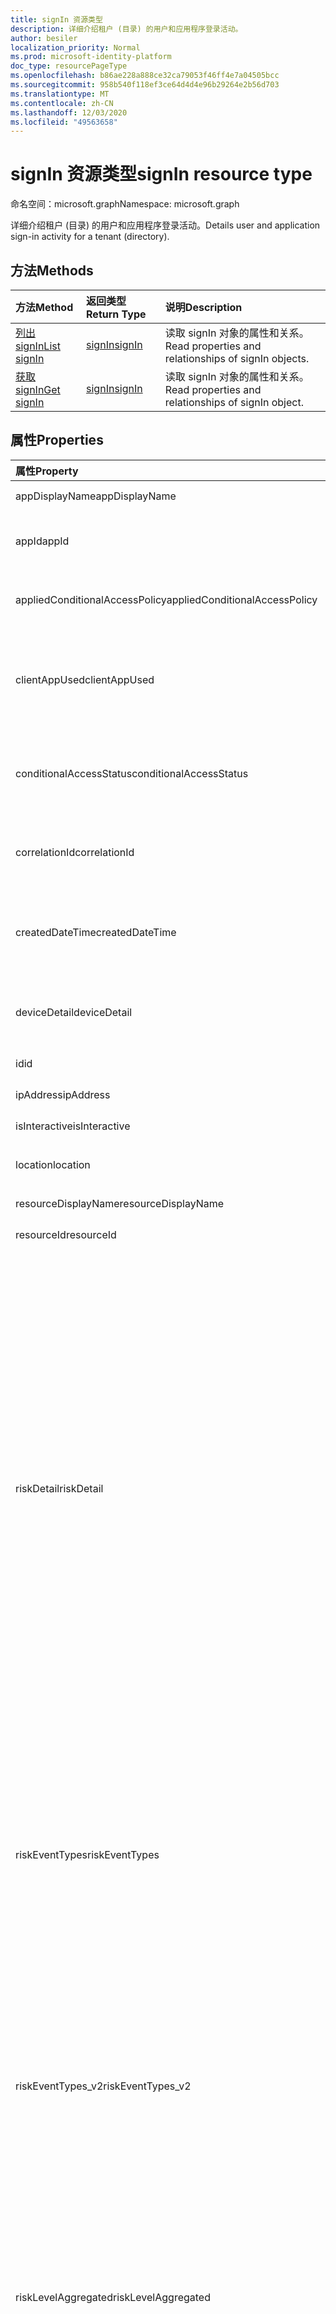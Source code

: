 ```yaml
---
title: signIn 资源类型
description: 详细介绍租户 (目录) 的用户和应用程序登录活动。
author: besiler
localization_priority: Normal
ms.prod: microsoft-identity-platform
doc_type: resourcePageType
ms.openlocfilehash: b86ae228a888ce32ca79053f46ff4e7a04505bcc
ms.sourcegitcommit: 958b540f118ef3ce64d4d4e96b29264e2b56d703
ms.translationtype: MT
ms.contentlocale: zh-CN
ms.lasthandoff: 12/03/2020
ms.locfileid: "49563658"
---
```

# <a name="signin-resource-type"></a><span data-ttu-id="a4f85-103">signIn 资源类型</span><span class="sxs-lookup"><span data-stu-id="a4f85-103">signIn resource type</span></span>

<span data-ttu-id="a4f85-104">命名空间：microsoft.graph</span><span class="sxs-lookup"><span data-stu-id="a4f85-104">Namespace: microsoft.graph</span></span>

<span data-ttu-id="a4f85-105">详细介绍租户 (目录) 的用户和应用程序登录活动。</span><span class="sxs-lookup"><span data-stu-id="a4f85-105">Details user and application sign-in activity for a tenant (directory).</span></span>

## <a name="methods"></a><span data-ttu-id="a4f85-106">方法</span><span class="sxs-lookup"><span data-stu-id="a4f85-106">Methods</span></span>

| <span data-ttu-id="a4f85-107">方法</span><span class="sxs-lookup"><span data-stu-id="a4f85-107">Method</span></span>           | <span data-ttu-id="a4f85-108">返回类型</span><span class="sxs-lookup"><span data-stu-id="a4f85-108">Return Type</span></span>    |<span data-ttu-id="a4f85-109">说明</span><span class="sxs-lookup"><span data-stu-id="a4f85-109">Description</span></span>|
|:---------------|:--------|:----------|
|[<span data-ttu-id="a4f85-110">列出 signIn</span><span class="sxs-lookup"><span data-stu-id="a4f85-110">List signIn</span></span>](../api/signin-list.md) | [<span data-ttu-id="a4f85-111">signIn</span><span class="sxs-lookup"><span data-stu-id="a4f85-111">signIn</span></span>](signin.md) |<span data-ttu-id="a4f85-112">读取 signIn 对象的属性和关系。</span><span class="sxs-lookup"><span data-stu-id="a4f85-112">Read properties and relationships of signIn objects.</span></span>|
|[<span data-ttu-id="a4f85-113">获取 signIn</span><span class="sxs-lookup"><span data-stu-id="a4f85-113">Get signIn</span></span>](../api/signin-get.md) | [<span data-ttu-id="a4f85-114">signIn</span><span class="sxs-lookup"><span data-stu-id="a4f85-114">signIn</span></span>](signin.md) |<span data-ttu-id="a4f85-115">读取 signIn 对象的属性和关系。</span><span class="sxs-lookup"><span data-stu-id="a4f85-115">Read properties and relationships of signIn object.</span></span>|

## <a name="properties"></a><span data-ttu-id="a4f85-116">属性</span><span class="sxs-lookup"><span data-stu-id="a4f85-116">Properties</span></span>
| <span data-ttu-id="a4f85-117">属性</span><span class="sxs-lookup"><span data-stu-id="a4f85-117">Property</span></span>     | <span data-ttu-id="a4f85-118">类型</span><span class="sxs-lookup"><span data-stu-id="a4f85-118">Type</span></span>   |<span data-ttu-id="a4f85-119">说明</span><span class="sxs-lookup"><span data-stu-id="a4f85-119">Description</span></span>|
|:---------------|:--------|:----------|
|<span data-ttu-id="a4f85-120">appDisplayName</span><span class="sxs-lookup"><span data-stu-id="a4f85-120">appDisplayName</span></span>|<span data-ttu-id="a4f85-121">String</span><span class="sxs-lookup"><span data-stu-id="a4f85-121">String</span></span>|<span data-ttu-id="a4f85-122">Azure 门户中显示的应用程序名称。</span><span class="sxs-lookup"><span data-stu-id="a4f85-122">App name displayed in the Azure Portal.</span></span>|
|<span data-ttu-id="a4f85-123">appId</span><span class="sxs-lookup"><span data-stu-id="a4f85-123">appId</span></span>|<span data-ttu-id="a4f85-124">String</span><span class="sxs-lookup"><span data-stu-id="a4f85-124">String</span></span>|<span data-ttu-id="a4f85-125">表示 Azure Active Directory 中的应用程序 ID 的唯一 GUID。</span><span class="sxs-lookup"><span data-stu-id="a4f85-125">Unique GUID representing the app ID in the Azure Active Directory.</span></span>|
|<span data-ttu-id="a4f85-126">appliedConditionalAccessPolicy</span><span class="sxs-lookup"><span data-stu-id="a4f85-126">appliedConditionalAccessPolicy</span></span>|<span data-ttu-id="a4f85-127">[appliedConditionalAccessPolicy](appliedconditionalaccesspolicy.md) 集合</span><span class="sxs-lookup"><span data-stu-id="a4f85-127">[appliedConditionalAccessPolicy](appliedconditionalaccesspolicy.md) collection</span></span>|<span data-ttu-id="a4f85-128">提供由相应登录活动触发的条件访问策略列表。</span><span class="sxs-lookup"><span data-stu-id="a4f85-128">Provides a list of conditional access policies that are triggered by the corresponding sign-in activity.</span></span>|
|<span data-ttu-id="a4f85-129">clientAppUsed</span><span class="sxs-lookup"><span data-stu-id="a4f85-129">clientAppUsed</span></span>|<span data-ttu-id="a4f85-130">String</span><span class="sxs-lookup"><span data-stu-id="a4f85-130">String</span></span>|<span data-ttu-id="a4f85-131">标识用于登录活动的旧客户端。</span><span class="sxs-lookup"><span data-stu-id="a4f85-131">Identifies the legacy client used for sign-in activity.</span></span>  <span data-ttu-id="a4f85-132">包括浏览器、Exchange Active Sync、新式客户端、IMAP、MAPI、SMTP 和 POP。</span><span class="sxs-lookup"><span data-stu-id="a4f85-132">Includes Browser, Exchange Active Sync, modern clients, IMAP, MAPI, SMTP, and POP.</span></span>|
|<span data-ttu-id="a4f85-133">conditionalAccessStatus</span><span class="sxs-lookup"><span data-stu-id="a4f85-133">conditionalAccessStatus</span></span>|<span data-ttu-id="a4f85-134">string</span><span class="sxs-lookup"><span data-stu-id="a4f85-134">string</span></span>| <span data-ttu-id="a4f85-135">报告激活的条件访问策略的状态。</span><span class="sxs-lookup"><span data-stu-id="a4f85-135">Reports status of an activated conditional access policy.</span></span> <span data-ttu-id="a4f85-136">可能的值是： `success` 、 `failure` 、 `notApplied` 和 `unknownFutureValue` 。</span><span class="sxs-lookup"><span data-stu-id="a4f85-136">Possible values are: `success`, `failure`, `notApplied`, and `unknownFutureValue`.</span></span>|
|<span data-ttu-id="a4f85-137">correlationId</span><span class="sxs-lookup"><span data-stu-id="a4f85-137">correlationId</span></span>|<span data-ttu-id="a4f85-138">String</span><span class="sxs-lookup"><span data-stu-id="a4f85-138">String</span></span>|<span data-ttu-id="a4f85-139">启动登录时从客户端发送的请求 ID;用于对登录活动进行故障排除。</span><span class="sxs-lookup"><span data-stu-id="a4f85-139">The request ID sent from the client when the sign-in is initiated; used to troubleshoot sign-in activity.</span></span>|
|<span data-ttu-id="a4f85-140">createdDateTime</span><span class="sxs-lookup"><span data-stu-id="a4f85-140">createdDateTime</span></span>|<span data-ttu-id="a4f85-141">DateTimeOffset</span><span class="sxs-lookup"><span data-stu-id="a4f85-141">DateTimeOffset</span></span>|<span data-ttu-id="a4f85-142">启动登录) 日期和时间 (UTC。</span><span class="sxs-lookup"><span data-stu-id="a4f85-142">Date and time (UTC) the sign-in was initiated.</span></span> <span data-ttu-id="a4f85-143">示例：2014年1月1日午夜，报告为 `'2014-01-01T00:00:00Z'` 。</span><span class="sxs-lookup"><span data-stu-id="a4f85-143">Example: midnight on Jan 1, 2014 is reported as `'2014-01-01T00:00:00Z'`.</span></span>|
|<span data-ttu-id="a4f85-144">deviceDetail</span><span class="sxs-lookup"><span data-stu-id="a4f85-144">deviceDetail</span></span>|[<span data-ttu-id="a4f85-145">deviceDetail</span><span class="sxs-lookup"><span data-stu-id="a4f85-145">deviceDetail</span></span>](devicedetail.md)|<span data-ttu-id="a4f85-146">发生登录的设备信息;包括设备 ID、操作系统和浏览器。</span><span class="sxs-lookup"><span data-stu-id="a4f85-146">Device information from where the sign-in occurred; includes device ID, operating system, and browser.</span></span> |
|<span data-ttu-id="a4f85-147">id</span><span class="sxs-lookup"><span data-stu-id="a4f85-147">id</span></span>|<span data-ttu-id="a4f85-148">String</span><span class="sxs-lookup"><span data-stu-id="a4f85-148">String</span></span>|<span data-ttu-id="a4f85-149">表示登录活动的唯一 ID。</span><span class="sxs-lookup"><span data-stu-id="a4f85-149">Unique ID representing the sign-in activity.</span></span>|
|<span data-ttu-id="a4f85-150">ipAddress</span><span class="sxs-lookup"><span data-stu-id="a4f85-150">ipAddress</span></span>|<span data-ttu-id="a4f85-151">String</span><span class="sxs-lookup"><span data-stu-id="a4f85-151">String</span></span>|<span data-ttu-id="a4f85-152">用于登录的客户端的 IP 地址。</span><span class="sxs-lookup"><span data-stu-id="a4f85-152">IP address of the client used to sign in.</span></span>|
|<span data-ttu-id="a4f85-153">isInteractive</span><span class="sxs-lookup"><span data-stu-id="a4f85-153">isInteractive</span></span>|<span data-ttu-id="a4f85-154">Boolean</span><span class="sxs-lookup"><span data-stu-id="a4f85-154">Boolean</span></span>|<span data-ttu-id="a4f85-155">指示登录是否为交互式登录。</span><span class="sxs-lookup"><span data-stu-id="a4f85-155">Indicates if a sign-in is interactive or not.</span></span>|
|<span data-ttu-id="a4f85-156">location</span><span class="sxs-lookup"><span data-stu-id="a4f85-156">location</span></span>|[<span data-ttu-id="a4f85-157">signInLocation</span><span class="sxs-lookup"><span data-stu-id="a4f85-157">signInLocation</span></span>](signinlocation.md)|<span data-ttu-id="a4f85-158">提供登录所源于的城市、州和国家/地区代码。</span><span class="sxs-lookup"><span data-stu-id="a4f85-158">Provides the city, state, and country code where the sign-in originated.</span></span>|
|<span data-ttu-id="a4f85-159">resourceDisplayName</span><span class="sxs-lookup"><span data-stu-id="a4f85-159">resourceDisplayName</span></span>|<span data-ttu-id="a4f85-160">String</span><span class="sxs-lookup"><span data-stu-id="a4f85-160">String</span></span>|<span data-ttu-id="a4f85-161">用户登录到的资源的名称。</span><span class="sxs-lookup"><span data-stu-id="a4f85-161">Name of the resource the user signed into.</span></span>|
|<span data-ttu-id="a4f85-162">resourceId</span><span class="sxs-lookup"><span data-stu-id="a4f85-162">resourceId</span></span>|<span data-ttu-id="a4f85-163">String</span><span class="sxs-lookup"><span data-stu-id="a4f85-163">String</span></span>|<span data-ttu-id="a4f85-164">用户登录到的资源的 ID。</span><span class="sxs-lookup"><span data-stu-id="a4f85-164">ID of the resource that the user signed into.</span></span>|
|<span data-ttu-id="a4f85-165">riskDetail</span><span class="sxs-lookup"><span data-stu-id="a4f85-165">riskDetail</span></span>|<span data-ttu-id="a4f85-166">riskDetail</span><span class="sxs-lookup"><span data-stu-id="a4f85-166">riskDetail</span></span>|<span data-ttu-id="a4f85-167">提供风险用户、登录或风险事件的特定状态背后的“原因”。</span><span class="sxs-lookup"><span data-stu-id="a4f85-167">Provides the 'reason' behind a specific state of a risky user, sign-in or a risk event.</span></span> <span data-ttu-id="a4f85-168">可取值包括：`none`、`adminGeneratedTemporaryPassword`、`userPerformedSecuredPasswordChange`、`userPerformedSecuredPasswordReset`、`adminConfirmedSigninSafe`、`aiConfirmedSigninSafe`、`userPassedMFADrivenByRiskBasedPolicy`、`adminDismissedAllRiskForUser`、`adminConfirmedSigninCompromised`、`unknownFutureValue`。</span><span class="sxs-lookup"><span data-stu-id="a4f85-168">The possible values are: `none`, `adminGeneratedTemporaryPassword`, `userPerformedSecuredPasswordChange`, `userPerformedSecuredPasswordReset`, `adminConfirmedSigninSafe`, `aiConfirmedSigninSafe`, `userPassedMFADrivenByRiskBasedPolicy`, `adminDismissedAllRiskForUser`, `adminConfirmedSigninCompromised`, `unknownFutureValue`.</span></span> <span data-ttu-id="a4f85-169">值 `none` 表示到目前为止尚未对用户或登录执行任何操作。</span><span class="sxs-lookup"><span data-stu-id="a4f85-169">The value `none` means that no action has been performed on the user or sign-in so far.</span></span> <br><span data-ttu-id="a4f85-170">**注意：** 此属性的详细信息需要 Azure AD Premium P2 许可证。</span><span class="sxs-lookup"><span data-stu-id="a4f85-170">**Note:** Details for this property require an Azure AD Premium P2 license.</span></span> <span data-ttu-id="a4f85-171">其他许可证返回值 `hidden` 。</span><span class="sxs-lookup"><span data-stu-id="a4f85-171">Other licenses return the value `hidden`.</span></span>|
|<span data-ttu-id="a4f85-172">riskEventTypes</span><span class="sxs-lookup"><span data-stu-id="a4f85-172">riskEventTypes</span></span>|<span data-ttu-id="a4f85-173">riskEventType 集合</span><span class="sxs-lookup"><span data-stu-id="a4f85-173">riskEventType collection</span></span>|<span data-ttu-id="a4f85-174">与登录相关联的风险事件类型。</span><span class="sxs-lookup"><span data-stu-id="a4f85-174">Risk event types associated with the sign-in.</span></span> <span data-ttu-id="a4f85-175">可取值为：`unlikelyTravel`、`anonymizedIPAddress`、`maliciousIPAddress`、`unfamiliarFeatures`、`malwareInfectedIPAddress`、`suspiciousIPAddress`、`leakedCredentials`、`investigationsThreatIntelligence`、`generic` 和 `unknownFutureValue`。</span><span class="sxs-lookup"><span data-stu-id="a4f85-175">The possible values are: `unlikelyTravel`, `anonymizedIPAddress`, `maliciousIPAddress`, `unfamiliarFeatures`, `malwareInfectedIPAddress`, `suspiciousIPAddress`, `leakedCredentials`, `investigationsThreatIntelligence`,  `generic`, and `unknownFutureValue`.</span></span>|
|<span data-ttu-id="a4f85-176">riskEventTypes_v2</span><span class="sxs-lookup"><span data-stu-id="a4f85-176">riskEventTypes_v2</span></span>|<span data-ttu-id="a4f85-177">字符串集合</span><span class="sxs-lookup"><span data-stu-id="a4f85-177">String collection</span></span>|<span data-ttu-id="a4f85-178">与登录相关联的风险事件类型的列表。</span><span class="sxs-lookup"><span data-stu-id="a4f85-178">The list of risk event types associated with the sign-in.</span></span> <span data-ttu-id="a4f85-179">可能的值：、、、、、、、、、 `unlikelyTravel` `anonymizedIPAddress` `maliciousIPAddress` `unfamiliarFeatures` `malwareInfectedIPAddress` `suspiciousIPAddress` `leakedCredentials` `investigationsThreatIntelligence`  `generic` 或 `unknownFutureValue` 。</span><span class="sxs-lookup"><span data-stu-id="a4f85-179">Possible values: `unlikelyTravel`, `anonymizedIPAddress`, `maliciousIPAddress`, `unfamiliarFeatures`, `malwareInfectedIPAddress`, `suspiciousIPAddress`, `leakedCredentials`, `investigationsThreatIntelligence`,  `generic`, or `unknownFutureValue`.</span></span>|
|<span data-ttu-id="a4f85-180">riskLevelAggregated</span><span class="sxs-lookup"><span data-stu-id="a4f85-180">riskLevelAggregated</span></span>|<span data-ttu-id="a4f85-181">riskLevel</span><span class="sxs-lookup"><span data-stu-id="a4f85-181">riskLevel</span></span>|<span data-ttu-id="a4f85-182">聚合风险级别。</span><span class="sxs-lookup"><span data-stu-id="a4f85-182">Aggregated risk level.</span></span> <span data-ttu-id="a4f85-183">可取值为：`none`、`low`、`medium`、`high`、`hidden` 和 `unknownFutureValue`。</span><span class="sxs-lookup"><span data-stu-id="a4f85-183">The possible values are: `none`, `low`, `medium`, `high`, `hidden`, and `unknownFutureValue`.</span></span> <span data-ttu-id="a4f85-184">值 `hidden` 表示用户或登录未启用 Azure AD Identity Protection。</span><span class="sxs-lookup"><span data-stu-id="a4f85-184">The value `hidden` means the user or sign-in was not enabled for Azure AD Identity Protection.</span></span> <span data-ttu-id="a4f85-185">**注意：** 此属性的详细信息仅适用于 Azure AD Premium P2 客户。</span><span class="sxs-lookup"><span data-stu-id="a4f85-185">**Note:** Details for this property are only available for Azure AD Premium P2 customers.</span></span> <span data-ttu-id="a4f85-186">对于所有其他客户，将返回 `hidden`。</span><span class="sxs-lookup"><span data-stu-id="a4f85-186">All other customers will be returned `hidden`.</span></span>|
|<span data-ttu-id="a4f85-187">riskLevelDuringSignIn</span><span class="sxs-lookup"><span data-stu-id="a4f85-187">riskLevelDuringSignIn</span></span>|<span data-ttu-id="a4f85-188">riskLevel</span><span class="sxs-lookup"><span data-stu-id="a4f85-188">riskLevel</span></span>|<span data-ttu-id="a4f85-189">登录过程中的风险级别。</span><span class="sxs-lookup"><span data-stu-id="a4f85-189">Risk level during sign-in.</span></span> <span data-ttu-id="a4f85-190">可取值为：`none`、`low`、`medium`、`high`、`hidden` 和 `unknownFutureValue`。</span><span class="sxs-lookup"><span data-stu-id="a4f85-190">The possible values are: `none`, `low`, `medium`, `high`, `hidden`, and `unknownFutureValue`.</span></span> <span data-ttu-id="a4f85-191">值 `hidden` 表示用户或登录未启用 Azure AD Identity Protection。</span><span class="sxs-lookup"><span data-stu-id="a4f85-191">The value `hidden` means the user or sign-in was not enabled for Azure AD Identity Protection.</span></span> <span data-ttu-id="a4f85-192">**注意：** 此属性的详细信息仅适用于 Azure AD Premium P2 客户。</span><span class="sxs-lookup"><span data-stu-id="a4f85-192">**Note:** Details for this property are only available for Azure AD Premium P2 customers.</span></span> <span data-ttu-id="a4f85-193">对于所有其他客户，将返回 `hidden`。</span><span class="sxs-lookup"><span data-stu-id="a4f85-193">All other customers will be returned `hidden`.</span></span>|
|<span data-ttu-id="a4f85-194">riskState</span><span class="sxs-lookup"><span data-stu-id="a4f85-194">riskState</span></span>|<span data-ttu-id="a4f85-195">riskState</span><span class="sxs-lookup"><span data-stu-id="a4f85-195">riskState</span></span>|<span data-ttu-id="a4f85-196">报告有风险的用户、登录或风险事件的状态。</span><span class="sxs-lookup"><span data-stu-id="a4f85-196">Reports status of the risky user, sign-in, or a risk event.</span></span> <span data-ttu-id="a4f85-197">可取值包括：`none`、`confirmedSafe`、`remediated`、`dismissed`、`atRisk`、`confirmedCompromised`、`unknownFutureValue`。</span><span class="sxs-lookup"><span data-stu-id="a4f85-197">The possible values are: `none`, `confirmedSafe`, `remediated`, `dismissed`, `atRisk`, `confirmedCompromised`, `unknownFutureValue`.</span></span>|
|<span data-ttu-id="a4f85-198">status</span><span class="sxs-lookup"><span data-stu-id="a4f85-198">status</span></span>|[<span data-ttu-id="a4f85-199">signInStatus</span><span class="sxs-lookup"><span data-stu-id="a4f85-199">signInStatus</span></span>](signinstatus.md)|<span data-ttu-id="a4f85-200">登录状态。</span><span class="sxs-lookup"><span data-stu-id="a4f85-200">Sign-in status.</span></span> <span data-ttu-id="a4f85-201">包含错误代码和错误的说明， (以防登录失败) 。</span><span class="sxs-lookup"><span data-stu-id="a4f85-201">Includes the error code and description of the error (in case of a sign-in failure).</span></span>|
|<span data-ttu-id="a4f85-202">userDisplayName</span><span class="sxs-lookup"><span data-stu-id="a4f85-202">userDisplayName</span></span>|<span data-ttu-id="a4f85-203">String</span><span class="sxs-lookup"><span data-stu-id="a4f85-203">String</span></span>|<span data-ttu-id="a4f85-204">启动登录的用户的显示名称。</span><span class="sxs-lookup"><span data-stu-id="a4f85-204">Display name of the user that initiated the sign-in.</span></span>|
|<span data-ttu-id="a4f85-205">userId</span><span class="sxs-lookup"><span data-stu-id="a4f85-205">userId</span></span>|<span data-ttu-id="a4f85-206">String</span><span class="sxs-lookup"><span data-stu-id="a4f85-206">String</span></span>|<span data-ttu-id="a4f85-207">启动登录的用户的 ID。</span><span class="sxs-lookup"><span data-stu-id="a4f85-207">ID of the user that initiated the sign-in.</span></span>|
|<span data-ttu-id="a4f85-208">userPrincipalName</span><span class="sxs-lookup"><span data-stu-id="a4f85-208">userPrincipalName</span></span>|<span data-ttu-id="a4f85-209">String</span><span class="sxs-lookup"><span data-stu-id="a4f85-209">String</span></span>|<span data-ttu-id="a4f85-210">启动登录的用户的用户主体名称。</span><span class="sxs-lookup"><span data-stu-id="a4f85-210">User principal name of the user that initiated the sign-in.</span></span>|

## <a name="relationships"></a><span data-ttu-id="a4f85-211">关系</span><span class="sxs-lookup"><span data-stu-id="a4f85-211">Relationships</span></span>

<span data-ttu-id="a4f85-212">无</span><span class="sxs-lookup"><span data-stu-id="a4f85-212">None</span></span>


## <a name="json-representation"></a><span data-ttu-id="a4f85-213">JSON 表示形式</span><span class="sxs-lookup"><span data-stu-id="a4f85-213">JSON representation</span></span>

<span data-ttu-id="a4f85-214">下面是资源的 JSON 表示形式。</span><span class="sxs-lookup"><span data-stu-id="a4f85-214">Here is a JSON representation of the resource.</span></span>

<!-- {
  "blockType": "resource",
  "optionalProperties": [

  ],
  "@odata.type": "microsoft.graph.signIn"
}-->
```json
{
  "id": "String (identifier)",
  "createdDateTime": "String (timestamp)",
  "appDisplayName": "String",
  "appId": "String",
  "ipAddress": "String",
  "clientAppUsed": "String",
  "correlationId": "String",
  "conditionalAccessStatus": "string",
  "appliedConditionalAccessPolicy": [{"@odata.type": "microsoft.graph.appliedConditionalAccessPolicy"}],
  "isInteractive": "String",
  "deviceDetail": {"@odata.type": "microsoft.graph.deviceDetail"},
  "location": {"@odata.type": "microsoft.graph.signInLocation"},
  "riskDetail": "string",
  "riskLevelAggregated": "string",
  "riskLevelDuringSignIn": "string",
  "riskState": "string",
  "riskEventTypes": ["string"],
  "riskEventTypes_v2": ["String"],
  "resourceDisplayName": "string",
  "resourceId": "string",
  "status": {"@odata.type": "microsoft.graph.signInStatus"},
  "userDisplayName": "string",
  "userId": "string",
  "userPrincipalName": "string"
}

```

<!-- uuid: 8fcb5dbc-d5aa-4681-8e31-b001d5168d79
2015-10-25 14:57:30 UTC -->
<!-- {
  "type": "#page.annotation",
  "description": "signIn resource",
  "keywords": "",
  "section": "documentation",
  "tocPath": ""
}-->

